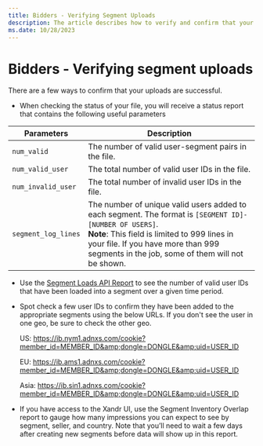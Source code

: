 ```yaml
---
title: Bidders - Verifying Segment Uploads
description: The article describes how to verify and confirm that your uploads are successful. 
ms.date: 10/28/2023
---
```


# Bidders - Verifying segment uploads

There are a few ways to confirm that your uploads are successful.

- When checking the status of your file, you will receive a status report that contains the following useful parameters

| Parameters | Description |
|---|---|
| `num_valid` | The number of valid user-segment pairs in the file. |
| `num_valid_user` | The total number of valid user IDs in the file. |
| `num_invalid_user` | The total number of invalid user IDs in the file. |
| `segment_log_lines` | The number of unique valid users added to each segment. The format is `[SEGMENT ID]-[NUMBER OF USERS]`.<br>**Note**: This field is limited to 999 lines in your file. If you have more than 999 segments in the job, some of them will not be shown. |

- Use the [Segment Loads API Report](../digital-platform-api/segment-loads-report.md) to see the number of valid user IDs that have been loaded into a segment over a given time period.

- Spot check a few user IDs to confirm they have been added to the appropriate segments using the below URLs. If you don't see the user in one geo, be sure to check the other geo.  

  US:
  https://ib.nym1.adnxs.com/cookie?member_id=MEMBER_ID&amp;dongle=DONGLE&amp;uid=USER_ID
  
  EU:
  https://ib.ams1.adnxs.com/cookie?member_id=MEMBER_ID&amp;dongle=DONGLE&amp;uid=USER_ID
  
  Asia:
  https://ib.sin1.adnxs.com/cookie?member_id=MEMBER_ID&amp;dongle=DONGLE&amp;uid=USER_ID
  
- If you have access to the Xandr UI, use the Segment Inventory Overlap report to gauge how many impressions you
  can expect to see by segment, seller, and country. Note that you’ll need to wait a few days after creating new segments before data will show up in this report.